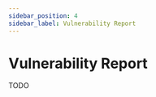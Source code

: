 ```yaml
---
sidebar_position: 4
sidebar_label: ​​Vulnerability Report​​
---
```


# ​​Vulnerability Report​​

TODO
